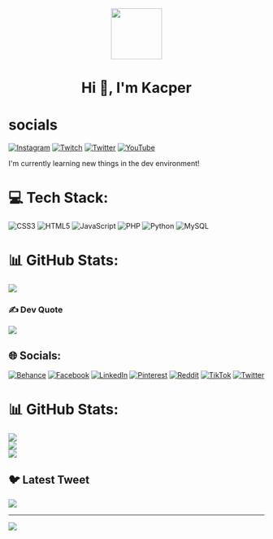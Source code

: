 <div id="header" align="center">
  <img src="https://media.giphy.com/media/v1.Y2lkPTc5MGI3NjExOWNkMWM5MTNmM2JlZTlkYTJiMGNjNGJhMTQ2MjNjZWQwN2FlNDhkNSZlcD12MV9pbnRlcm5hbF9naWZzX2dpZklkJmN0PWc/2IudUHdI075HL02Pkk/giphy.gif" width="100"/>
</div>
<h1 align="center">Hi 👋, I'm Kacper </h1>

# socials
[![Instagram](https://img.shields.io/badge/Instagram-%23E4405F.svg?logo=Instagram&logoColor=white)](https://instagram.com/_radomski) [![Twitch](https://img.shields.io/badge/Twitch-%239146FF.svg?logo=Twitch&logoColor=white)](https://twitch.tv/FOURkeey) [![Twitter](https://img.shields.io/badge/Twitter-%231DA1F2.svg?logo=Twitter&logoColor=white)](https://twitter.com/XarrrdaS) [![YouTube](https://img.shields.io/badge/YouTube-%23FF0000.svg?logo=YouTube&logoColor=white)](https://youtube.com/@PizderKlajson) 


I'm currently learning new things in the dev environment!

# 💻 Tech Stack:
![CSS3](https://img.shields.io/badge/css3-%231572B6.svg?style=for-the-badge&logo=css3&logoColor=white) ![HTML5](https://img.shields.io/badge/html5-%23E34F26.svg?style=for-the-badge&logo=html5&logoColor=white) ![JavaScript](https://img.shields.io/badge/javascript-%23323330.svg?style=for-the-badge&logo=javascript&logoColor=%23F7DF1E) ![PHP](https://img.shields.io/badge/php-%23777BB4.svg?style=for-the-badge&logo=php&logoColor=white) ![Python](https://img.shields.io/badge/python-3670A0?style=for-the-badge&logo=python&logoColor=ffdd54) ![MySQL](https://img.shields.io/badge/mysql-%2300f.svg?style=for-the-badge&logo=mysql&logoColor=white)
# 📊 GitHub Stats:
![](https://github-readme-stats.vercel.app/api/top-langs/?username=xarrrdas&theme=ayu-mirage&hide_border=true&include_all_commits=false&count_private=false&layout=compact)

### ✍️ Dev Quote
![](https://quotes-github-readme.vercel.app/api?type=horizontal&theme=tokyonight)


## 🌐 Socials:
[![Behance](https://img.shields.io/badge/Behance-1769ff?logo=behance&logoColor=white)](https://behance.net/ads) [![Facebook](https://img.shields.io/badge/Facebook-%231877F2.svg?logo=Facebook&logoColor=white)](https://facebook.com/asd) [![LinkedIn](https://img.shields.io/badge/LinkedIn-%230077B5.svg?logo=linkedin&logoColor=white)](https://linkedin.com/in/dsa) [![Pinterest](https://img.shields.io/badge/Pinterest-%23E60023.svg?logo=Pinterest&logoColor=white)](https://pinterest.com/asd) [![Reddit](https://img.shields.io/badge/Reddit-%23FF4500.svg?logo=Reddit&logoColor=white)](https://reddit.com/user/sda) [![TikTok](https://img.shields.io/badge/TikTok-%23000000.svg?logo=TikTok&logoColor=white)](https://tiktok.com/@sda) [![Twitter](https://img.shields.io/badge/Twitter-%231DA1F2.svg?logo=Twitter&logoColor=white)](https://twitter.com/dsa) 
# 📊 GitHub Stats:
![](https://github-readme-stats.vercel.app/api?username=xarrrdas&theme=dark&hide_border=false&include_all_commits=false&count_private=false)<br/>
![](https://github-readme-streak-stats.herokuapp.com/?user=xarrrdas&theme=dark&hide_border=false)<br/>
![](https://github-readme-stats.vercel.app/api/top-langs/?username=xarrrdas&theme=dark&hide_border=false&include_all_commits=false&count_private=false&layout=compact)

## 🐦 Latest Tweet
[![](https://gtce.itsvg.in/api?username=dsa)](https://github.com/VishwaGauravIn/github-twitter-card-embed)

---
[![](https://visitcount.itsvg.in/api?id=xarrrdas&icon=0&color=0)](https://visitcount.itsvg.in)

<!-- Proudly created with GPRM ( https://gprm.itsvg.in ) -->
